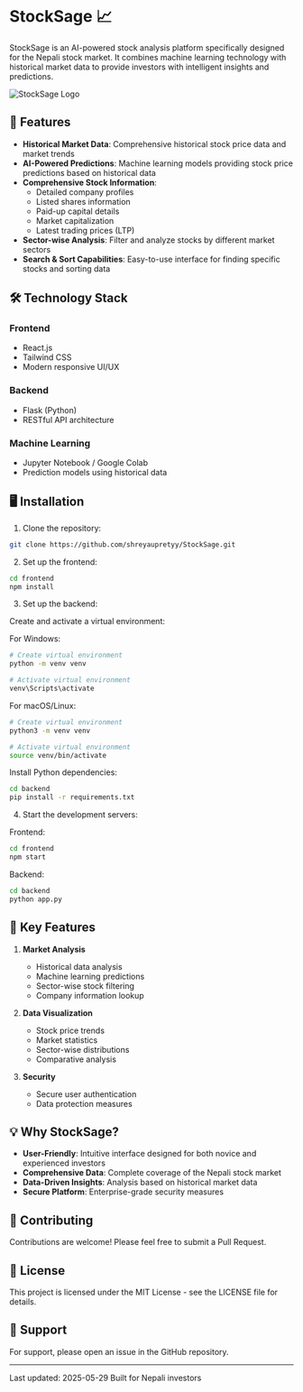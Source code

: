 # StockSage 📈

StockSage is an AI-powered stock analysis platform specifically designed for the Nepali stock market. It combines machine learning technology with historical market data to provide investors with intelligent insights and predictions.

![StockSage Logo](frontend/public/stocksage_logo.ico)

## 🚀 Features

- **Historical Market Data**: Comprehensive historical stock price data and market trends
- **AI-Powered Predictions**: Machine learning models providing stock price predictions based on historical data
- **Comprehensive Stock Information**: 
  - Detailed company profiles
  - Listed shares information
  - Paid-up capital details
  - Market capitalization
  - Latest trading prices (LTP)
- **Sector-wise Analysis**: Filter and analyze stocks by different market sectors
- **Search & Sort Capabilities**: Easy-to-use interface for finding specific stocks and sorting data

## 🛠️ Technology Stack

### Frontend
- React.js
- Tailwind CSS
- Modern responsive UI/UX

### Backend
- Flask (Python)
- RESTful API architecture

### Machine Learning
- Jupyter Notebook / Google Colab
- Prediction models using historical data

## 🖥️ Installation

1. Clone the repository:
```bash
git clone https://github.com/shreyaupretyy/StockSage.git
```

2. Set up the frontend:
```bash
cd frontend
npm install
```

3. Set up the backend:

Create and activate a virtual environment:

For Windows:
```bash
# Create virtual environment
python -m venv venv

# Activate virtual environment
venv\Scripts\activate
```

For macOS/Linux:
```bash
# Create virtual environment
python3 -m venv venv

# Activate virtual environment
source venv/bin/activate
```

Install Python dependencies:
```bash
cd backend
pip install -r requirements.txt
```

4. Start the development servers:

Frontend:
```bash
cd frontend
npm start
```

Backend:
```bash
cd backend
python app.py
```

## 🌟 Key Features

1. **Market Analysis**
   - Historical data analysis
   - Machine learning predictions
   - Sector-wise stock filtering
   - Company information lookup

2. **Data Visualization**
   - Stock price trends
   - Market statistics
   - Sector-wise distributions
   - Comparative analysis

3. **Security**
   - Secure user authentication
   - Data protection measures

## 💡 Why StockSage?

- **User-Friendly**: Intuitive interface designed for both novice and experienced investors
- **Comprehensive Data**: Complete coverage of the Nepali stock market
- **Data-Driven Insights**: Analysis based on historical market data
- **Secure Platform**: Enterprise-grade security measures

## 🤝 Contributing

Contributions are welcome! Please feel free to submit a Pull Request.

## 📝 License

This project is licensed under the MIT License - see the LICENSE file for details.

## 👥 Support

For support, please open an issue in the GitHub repository.

---
Last updated: 2025-05-29
Built for Nepali investors